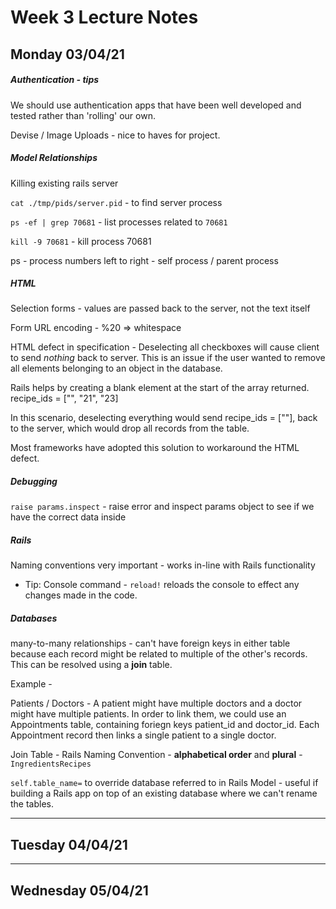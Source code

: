 # Week 3 Lecture Notes

## Monday 03/04/21

##### Authentication - tips

We should use authentication apps that have been well developed and tested rather than 'rolling' our own.

Devise / Image Uploads - nice to haves for project.

##### Model Relationships

Killing existing rails server

`cat ./tmp/pids/server.pid` - to find server process

`ps -ef | grep 70681` - list processes related to `70681`

`kill -9 70681` - kill process 70681

ps - process numbers left to right - self process / parent process

##### HTML

Selection forms - values are passed back to the server, not the text itself

Form URL encoding - %20 => whitespace

HTML defect in specification - Deselecting all checkboxes will cause client to send *nothing* back to server.
This is an issue if the user wanted to remove all elements belonging to an object in the database.

Rails helps by creating a blank element at the start of the array returned.
recipe_ids = ["", "21", "23]

In this scenario, deselecting everything would send recipe_ids = [""], back to the server, which would drop all records from the table.

Most frameworks have adopted this solution to workaround the HTML defect.

##### Debugging

`raise params.inspect` - raise error and inspect params object to see if we have the correct data inside

##### Rails

Naming conventions very important - works in-line with Rails functionality

- Tip: Console command - `reload!` reloads the console to effect any changes made in the code.

##### Databases

many-to-many relationships - can't have foreign keys in either table because each record might be related to multiple of the other's records.
This can be resolved using a **join** table.

Example -

Patients / Doctors - A patient might have multiple doctors and a doctor might have multiple patients.
In order to link them, we could use an Appointments table, containing foriegn keys patient_id and doctor_id.
Each Appointment record then links a single patient to a single doctor.

Join Table - Rails Naming Convention - **alphabetical order** and **plural** - `IngredientsRecipes`

`self.table_name=` to override database referred to in Rails Model - useful if building a Rails app on top of an existing database where we can't rename the tables.

<hr>

## Tuesday 04/04/21

<hr>

## Wednesday 05/04/21
